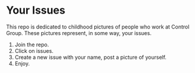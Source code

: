 Your Issues
===========


This repo is dedicated to childhood pictures of people who work at Control Group.  These pictures represent, in some way, your issues.


1.  Join the repo.
2.  Click on issues.
3.  Create a new issue with your name, post a picture of yourself.
4.  Enjoy.

